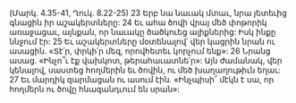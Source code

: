 (Մարկ. 4.35-41, Ղուկ. 8.22-25)
23 Երբ նա նաւակ մտաւ, նրա յետեւից գնացին իր աշակերտները: 24 Եւ ահա ծովի վրայ մեծ փոթորիկ առաջացաւ, այնքան, որ նաւակը ծածկուեց ալիքներից: Իսկ ինքը ննջում էր: 25 Եւ աշակերտները մօտենալով՝ վեր կացրին նրան ու ասացին. «Տէ՛ր, փրկի՛ր մեզ, որովհետեւ կորչում ենք»: 26 Նրանց ասաց. «Ինչո՞ւ էք վախկոտ, թերահաւատնե՛ր»: Այն ժամանակ, վեր կենալով, սաստեց հողմերին եւ ծովին, ու մեծ խաղաղութիւն եղաւ: 27 Եւ մարդիկ զարմացան ու ասում էին. «Ինչպիսի՜ մէկն է սա, որ հողմերն ու ծովը հնազանդւում են սրան»:
